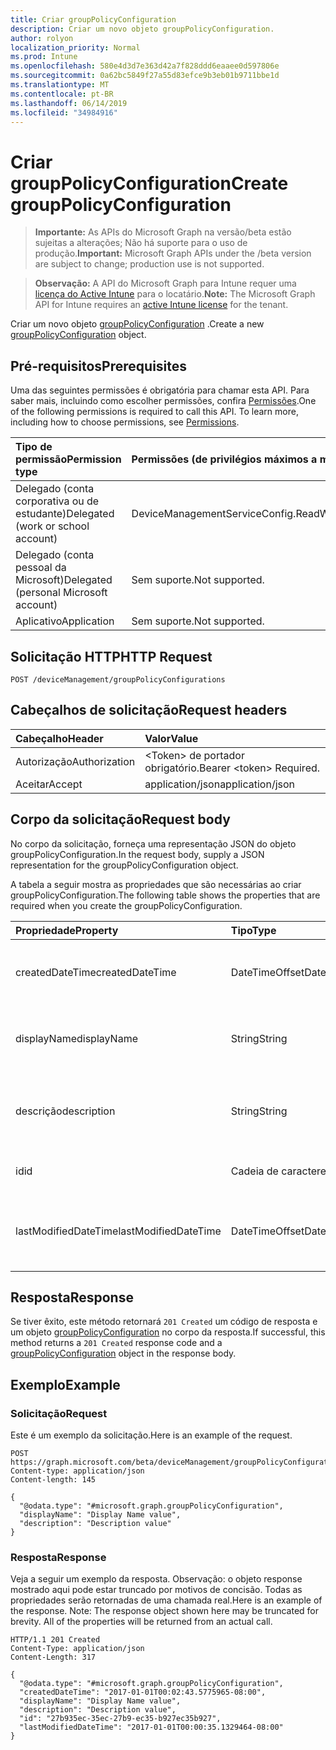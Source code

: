 ```yaml
---
title: Criar groupPolicyConfiguration
description: Criar um novo objeto groupPolicyConfiguration.
author: rolyon
localization_priority: Normal
ms.prod: Intune
ms.openlocfilehash: 580e4d3d7e363d42a7f828ddd6eaaee0d597806e
ms.sourcegitcommit: 0a62bc5849f27a55d83efce9b3eb01b9711bbe1d
ms.translationtype: MT
ms.contentlocale: pt-BR
ms.lasthandoff: 06/14/2019
ms.locfileid: "34984916"
---
```

# <a name="create-grouppolicyconfiguration"></a><span data-ttu-id="28d92-103">Criar groupPolicyConfiguration</span><span class="sxs-lookup"><span data-stu-id="28d92-103">Create groupPolicyConfiguration</span></span>

> <span data-ttu-id="28d92-104">**Importante:** As APIs do Microsoft Graph na versão/beta estão sujeitas a alterações; Não há suporte para o uso de produção.</span><span class="sxs-lookup"><span data-stu-id="28d92-104">**Important:** Microsoft Graph APIs under the /beta version are subject to change; production use is not supported.</span></span>

> <span data-ttu-id="28d92-105">**Observação:** A API do Microsoft Graph para Intune requer uma [licença do Active Intune](https://go.microsoft.com/fwlink/?linkid=839381) para o locatário.</span><span class="sxs-lookup"><span data-stu-id="28d92-105">**Note:** The Microsoft Graph API for Intune requires an [active Intune license](https://go.microsoft.com/fwlink/?linkid=839381) for the tenant.</span></span>

<span data-ttu-id="28d92-106">Criar um novo objeto [groupPolicyConfiguration](../resources/intune-grouppolicy-grouppolicyconfiguration.md) .</span><span class="sxs-lookup"><span data-stu-id="28d92-106">Create a new [groupPolicyConfiguration](../resources/intune-grouppolicy-grouppolicyconfiguration.md) object.</span></span>

## <a name="prerequisites"></a><span data-ttu-id="28d92-107">Pré-requisitos</span><span class="sxs-lookup"><span data-stu-id="28d92-107">Prerequisites</span></span>
<span data-ttu-id="28d92-p101">Uma das seguintes permissões é obrigatória para chamar esta API. Para saber mais, incluindo como escolher permissões, confira [Permissões](/graph/permissions-reference).</span><span class="sxs-lookup"><span data-stu-id="28d92-p101">One of the following permissions is required to call this API. To learn more, including how to choose permissions, see [Permissions](/graph/permissions-reference).</span></span>

|<span data-ttu-id="28d92-110">Tipo de permissão</span><span class="sxs-lookup"><span data-stu-id="28d92-110">Permission type</span></span>|<span data-ttu-id="28d92-111">Permissões (de privilégios máximos a mínimos)</span><span class="sxs-lookup"><span data-stu-id="28d92-111">Permissions (from most to least privileged)</span></span>|
|:---|:---|
|<span data-ttu-id="28d92-112">Delegado (conta corporativa ou de estudante)</span><span class="sxs-lookup"><span data-stu-id="28d92-112">Delegated (work or school account)</span></span>|<span data-ttu-id="28d92-113">DeviceManagementServiceConfig.ReadWrite.All</span><span class="sxs-lookup"><span data-stu-id="28d92-113">DeviceManagementServiceConfig.ReadWrite.All</span></span>|
|<span data-ttu-id="28d92-114">Delegado (conta pessoal da Microsoft)</span><span class="sxs-lookup"><span data-stu-id="28d92-114">Delegated (personal Microsoft account)</span></span>|<span data-ttu-id="28d92-115">Sem suporte.</span><span class="sxs-lookup"><span data-stu-id="28d92-115">Not supported.</span></span>|
|<span data-ttu-id="28d92-116">Aplicativo</span><span class="sxs-lookup"><span data-stu-id="28d92-116">Application</span></span>|<span data-ttu-id="28d92-117">Sem suporte.</span><span class="sxs-lookup"><span data-stu-id="28d92-117">Not supported.</span></span>|

## <a name="http-request"></a><span data-ttu-id="28d92-118">Solicitação HTTP</span><span class="sxs-lookup"><span data-stu-id="28d92-118">HTTP Request</span></span>
<!-- {
  "blockType": "ignored"
}
-->
``` http
POST /deviceManagement/groupPolicyConfigurations
```

## <a name="request-headers"></a><span data-ttu-id="28d92-119">Cabeçalhos de solicitação</span><span class="sxs-lookup"><span data-stu-id="28d92-119">Request headers</span></span>
|<span data-ttu-id="28d92-120">Cabeçalho</span><span class="sxs-lookup"><span data-stu-id="28d92-120">Header</span></span>|<span data-ttu-id="28d92-121">Valor</span><span class="sxs-lookup"><span data-stu-id="28d92-121">Value</span></span>|
|:---|:---|
|<span data-ttu-id="28d92-122">Autorização</span><span class="sxs-lookup"><span data-stu-id="28d92-122">Authorization</span></span>|<span data-ttu-id="28d92-123">&lt;Token&gt; de portador obrigatório.</span><span class="sxs-lookup"><span data-stu-id="28d92-123">Bearer &lt;token&gt; Required.</span></span>|
|<span data-ttu-id="28d92-124">Aceitar</span><span class="sxs-lookup"><span data-stu-id="28d92-124">Accept</span></span>|<span data-ttu-id="28d92-125">application/json</span><span class="sxs-lookup"><span data-stu-id="28d92-125">application/json</span></span>|

## <a name="request-body"></a><span data-ttu-id="28d92-126">Corpo da solicitação</span><span class="sxs-lookup"><span data-stu-id="28d92-126">Request body</span></span>
<span data-ttu-id="28d92-127">No corpo da solicitação, forneça uma representação JSON do objeto groupPolicyConfiguration.</span><span class="sxs-lookup"><span data-stu-id="28d92-127">In the request body, supply a JSON representation for the groupPolicyConfiguration object.</span></span>

<span data-ttu-id="28d92-128">A tabela a seguir mostra as propriedades que são necessárias ao criar groupPolicyConfiguration.</span><span class="sxs-lookup"><span data-stu-id="28d92-128">The following table shows the properties that are required when you create the groupPolicyConfiguration.</span></span>

|<span data-ttu-id="28d92-129">Propriedade</span><span class="sxs-lookup"><span data-stu-id="28d92-129">Property</span></span>|<span data-ttu-id="28d92-130">Tipo</span><span class="sxs-lookup"><span data-stu-id="28d92-130">Type</span></span>|<span data-ttu-id="28d92-131">Descrição</span><span class="sxs-lookup"><span data-stu-id="28d92-131">Description</span></span>|
|:---|:---|:---|
|<span data-ttu-id="28d92-132">createdDateTime</span><span class="sxs-lookup"><span data-stu-id="28d92-132">createdDateTime</span></span>|<span data-ttu-id="28d92-133">DateTimeOffset</span><span class="sxs-lookup"><span data-stu-id="28d92-133">DateTimeOffset</span></span>|<span data-ttu-id="28d92-134">A data e a hora em que o objeto foi criado.</span><span class="sxs-lookup"><span data-stu-id="28d92-134">The date and time the object was created.</span></span>|
|<span data-ttu-id="28d92-135">displayName</span><span class="sxs-lookup"><span data-stu-id="28d92-135">displayName</span></span>|<span data-ttu-id="28d92-136">String</span><span class="sxs-lookup"><span data-stu-id="28d92-136">String</span></span>|<span data-ttu-id="28d92-137">Nome fornecido pelo usuário para o objeto Resource.</span><span class="sxs-lookup"><span data-stu-id="28d92-137">User provided name for the resource object.</span></span>|
|<span data-ttu-id="28d92-138">descrição</span><span class="sxs-lookup"><span data-stu-id="28d92-138">description</span></span>|<span data-ttu-id="28d92-139">String</span><span class="sxs-lookup"><span data-stu-id="28d92-139">String</span></span>|<span data-ttu-id="28d92-140">Descrição fornecida pelo usuário para o objeto Resource.</span><span class="sxs-lookup"><span data-stu-id="28d92-140">User provided description for the resource object.</span></span>|
|<span data-ttu-id="28d92-141">id</span><span class="sxs-lookup"><span data-stu-id="28d92-141">id</span></span>|<span data-ttu-id="28d92-142">Cadeia de caracteres</span><span class="sxs-lookup"><span data-stu-id="28d92-142">String</span></span>|<span data-ttu-id="28d92-143">Chave da entidade.</span><span class="sxs-lookup"><span data-stu-id="28d92-143">Key of the entity.</span></span>|
|<span data-ttu-id="28d92-144">lastModifiedDateTime</span><span class="sxs-lookup"><span data-stu-id="28d92-144">lastModifiedDateTime</span></span>|<span data-ttu-id="28d92-145">DateTimeOffset</span><span class="sxs-lookup"><span data-stu-id="28d92-145">DateTimeOffset</span></span>|<span data-ttu-id="28d92-146">A data e a hora em que a entidade foi modificada pela última vez.</span><span class="sxs-lookup"><span data-stu-id="28d92-146">The date and time the entity was last modified.</span></span>|



## <a name="response"></a><span data-ttu-id="28d92-147">Resposta</span><span class="sxs-lookup"><span data-stu-id="28d92-147">Response</span></span>
<span data-ttu-id="28d92-148">Se tiver êxito, este método retornará `201 Created` um código de resposta e um objeto [groupPolicyConfiguration](../resources/intune-grouppolicy-grouppolicyconfiguration.md) no corpo da resposta.</span><span class="sxs-lookup"><span data-stu-id="28d92-148">If successful, this method returns a `201 Created` response code and a [groupPolicyConfiguration](../resources/intune-grouppolicy-grouppolicyconfiguration.md) object in the response body.</span></span>

## <a name="example"></a><span data-ttu-id="28d92-149">Exemplo</span><span class="sxs-lookup"><span data-stu-id="28d92-149">Example</span></span>

### <a name="request"></a><span data-ttu-id="28d92-150">Solicitação</span><span class="sxs-lookup"><span data-stu-id="28d92-150">Request</span></span>
<span data-ttu-id="28d92-151">Este é um exemplo da solicitação.</span><span class="sxs-lookup"><span data-stu-id="28d92-151">Here is an example of the request.</span></span>
``` http
POST https://graph.microsoft.com/beta/deviceManagement/groupPolicyConfigurations
Content-type: application/json
Content-length: 145

{
  "@odata.type": "#microsoft.graph.groupPolicyConfiguration",
  "displayName": "Display Name value",
  "description": "Description value"
}
```

### <a name="response"></a><span data-ttu-id="28d92-152">Resposta</span><span class="sxs-lookup"><span data-stu-id="28d92-152">Response</span></span>
<span data-ttu-id="28d92-p102">Veja a seguir um exemplo da resposta. Observação: o objeto response mostrado aqui pode estar truncado por motivos de concisão. Todas as propriedades serão retornadas de uma chamada real.</span><span class="sxs-lookup"><span data-stu-id="28d92-p102">Here is an example of the response. Note: The response object shown here may be truncated for brevity. All of the properties will be returned from an actual call.</span></span>
``` http
HTTP/1.1 201 Created
Content-Type: application/json
Content-Length: 317

{
  "@odata.type": "#microsoft.graph.groupPolicyConfiguration",
  "createdDateTime": "2017-01-01T00:02:43.5775965-08:00",
  "displayName": "Display Name value",
  "description": "Description value",
  "id": "27b935ec-35ec-27b9-ec35-b927ec35b927",
  "lastModifiedDateTime": "2017-01-01T00:00:35.1329464-08:00"
}
```





